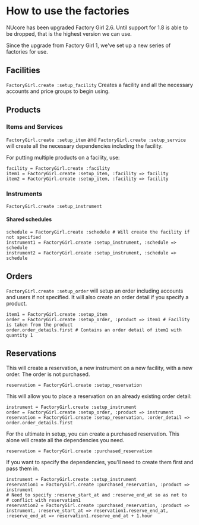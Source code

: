 # How to use the factories

NUcore has been upgraded Factory Girl 2.6. Until support for 1.8 is able to be dropped, that is
the highest version we can use.

Since the upgrade from Factory Girl 1, we've set up a new series of factories for use.

## Facilities

`FactoryGirl.create :setup_facility`
Creates a facility and all the necessary accounts and price groups to begin using.

## Products

### Items and Services

`FactoryGirl.create :setup_item` and `FactoryGirl.create :setup_service` will create all the necessary dependencies including the facility.

For putting multiple products on a facility, use:

    facility = FactoryGirl.create :facility
    item1 = FactoryGirl.create :setup_item, :facility => facility
    item2 = FactoryGirl.create :setup_item, :facility => facility

### Instruments

`FactoryGirl.create :setup_instrument`

#### Shared schedules

    schedule = FactoryGirl.create :schedule # Will create the facility if not specified
    instrument1 = FactoryGirl.create :setup_instrument, :schedule => schedule
    instrument2 = FactoryGirl.create :setup_instrument, :schedule => schedule

## Orders

`FactoryGirl.create :setup_order` will setup an order including accounts and users if not specified. It will also create an order detail if you specify a product.

    item1 = FactoryGirl.create :setup_item
    order = FactoryGirl.create :setup_order, :product => item1 # Facility is taken from the product
    order.order_details.first # Contains an order detail of item1 with quantity 1

## Reservations

This will create a reservation, a new instrument on a new facility, with a new order. The order is not purchased.

    reservation = FactoryGirl.create :setup_reservation

This will allow you to place a reservation on an already existing order detail:

    instrument = FactoryGirl.create :setup_instrument
    order = FactoryGirl.create :setup_order, :product => instrument
    reservation = FactoryGirl.create :setup_reservation, :order_detail => order.order_details.first

For the ultimate in setup, you can create a purchased reservation. This alone will create all the dependencies you need.

    reservation = FactoryGirl.create :purchased_reservation

If you want to specify the dependencies, you'll need to create them first and pass them in.

    instrument = FactoryGirl.create :setup_instrument
    reservation1 = FactoryGirl.create :purchased_reservation, :product => instrument
	# Need to specify :reserve_start_at and :reserve_end_at so as not to
	# conflict with reservation1
    reservation2 = FactoryGirl.create :purchased_reservation, :product => instrument, :reserve_start_at => reservation1.reserve_end_at, :reserve_end_at => reservation1.reserve_end_at + 1.hour


